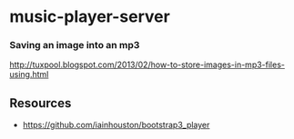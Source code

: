 # music-player-server



### Saving an image into an mp3
http://tuxpool.blogspot.com/2013/02/how-to-store-images-in-mp3-files-using.html


## Resources
- https://github.com/iainhouston/bootstrap3_player
